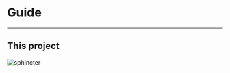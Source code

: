 # Guide
****
## This project 

![sphincter](https://media.graphassets.com/resize=height:360,width:1280/output=format:webp/NyC1jzQozA7GH0PsQTQu?width=1280)
